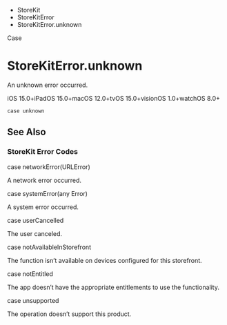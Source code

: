 

- StoreKit
- StoreKitError
-  StoreKitError.unknown 

Case

# StoreKitError.unknown

An unknown error occurred.

iOS 15.0+iPadOS 15.0+macOS 12.0+tvOS 15.0+visionOS 1.0+watchOS 8.0+

``` source
case unknown
```

## See Also

### StoreKit Error Codes

case networkError(URLError)

A network error occurred.

case systemError(any Error)

A system error occurred.

case userCancelled

The user canceled.

case notAvailableInStorefront

The function isn’t available on devices configured for this storefront.

case notEntitled

The app doesn’t have the appropriate entitlements to use the functionality.

case unsupported

The operation doesn’t support this product.

